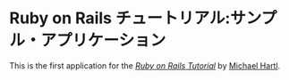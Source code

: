 # Ruby on Rails チュートリアル:サンプル・アプリケーション

This is the first application for the
[*Ruby on Rails Tutorial*](http://railstutorial.jp/)
by [Michael Hartl](http://michaelhartl.com/).
